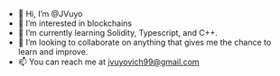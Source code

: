 - 👋 Hi, I’m @JVuyo
- 👀 I’m interested in blockchains 
- 🌱 I’m currently learning Solidity, Typescript, and C++. 
- 💞️ I’m looking to collaborate on anything that gives me the chance to learn and improve. 
- 📫 You can reach me at jvuyovich99@gmail.com

<!---
JVuyo/JVuyo is a ✨ special ✨ repository because its `README.md` (this file) appears on your GitHub profile.
You can click the Preview link to take a look at your changes.
--->
